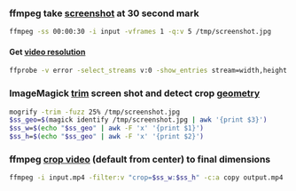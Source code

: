### ffmpeg take [screenshot] at 30 second mark
```bash
ffmpeg -ss 00:00:30 -i input -vframes 1 -q:v 5 /tmp/screenshot.jpg
```
#### Get [video resolution]
```bash
ffprobe -v error -select_streams v:0 -show_entries stream=width,height -of csv=s=x:p=0 input.mp4
```
### ImageMagick [trim] screen shot and detect crop [geometry]
```bash
mogrify -trim -fuzz 25% /tmp/screenshot.jpg
$ss_geo=$(magick identify /tmp/screenshot.jpg | awk '{print $3}')
$ss_w=$(echo "$ss_geo" | awk -F 'x' '{print $1}')
$ss_h=$(echo "$ss_geo" | awk -F 'x' '{print $2}')
```
### ffmpeg [crop video] (default from center) to final dimensions
```bash
ffmpeg -i input.mp4 -filter:v "crop=$ss_w:$ss_h" -c:a copy output.mp4
```
[screenshot]:https://trac.ffmpeg.org/wiki/Create%20a%20thumbnail%20image%20every%20X%20seconds%20of%20the%20video
[video resolution]:https://trac.ffmpeg.org/wiki/FFprobeTips
[trim]:http://www.imagemagick.org/Usage/crop/#trim_fuzz
[geometry]:https://imagemagick.org/script/identify.php
[crop video]:https://video.stackexchange.com/questions/4563/how-can-i-crop-a-video-with-ffmpeg
